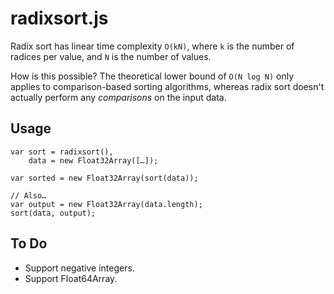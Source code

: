 radixsort.js
============

Radix sort has linear time complexity `O(kN)`, where `k` is the number of
radices per value, and `N` is the number of values.

How is this possible?  The theoretical lower bound of `O(N log N)` only applies
to comparison-based sorting algorithms, whereas radix sort doesn't actually
perform any *comparisons* on the input data.

Usage
-----

    var sort = radixsort(),
        data = new Float32Array([…]);

    var sorted = new Float32Array(sort(data));

    // Also…
    var output = new Float32Array(data.length);
    sort(data, output);

To Do
-----

 * Support negative integers.
 * Support Float64Array.
